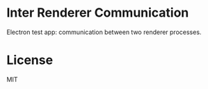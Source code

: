 # Inter Renderer Communication

Electron test app: communication between two renderer processes.

# License

MIT
